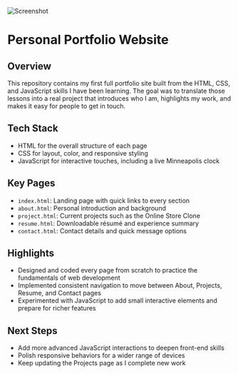 ![Screenshot](RandomWalk.png)
# Personal Portfolio Website

## Overview
This repository contains my first full portfolio site built from the HTML, CSS, and JavaScript skills I have been learning. The goal was to translate those lessons into a real project that introduces who I am, highlights my work, and makes it easy for people to get in touch.

## Tech Stack
- HTML for the overall structure of each page
- CSS for layout, color, and responsive styling
- JavaScript for interactive touches, including a live Minneapolis clock

## Key Pages
- `index.html`: Landing page with quick links to every section
- `about.html`: Personal introduction and background
- `project.html`: Current projects such as the Online Store Clone
- `resume.html`: Downloadable résumé and experience summary
- `contact.html`: Contact details and quick message options

## Highlights
- Designed and coded every page from scratch to practice the fundamentals of web development
- Implemented consistent navigation to move between About, Projects, Resume, and Contact pages
- Experimented with JavaScript to add small interactive elements and prepare for richer features

## Next Steps
- Add more advanced JavaScript interactions to deepen front-end skills
- Polish responsive behaviors for a wider range of devices
- Keep updating the Projects page as I complete new work
